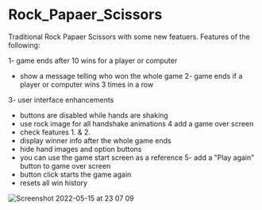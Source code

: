 # Rock_Papaer_Scissors

Traditional Rock Papaer Scissors with some new featuers. 
Features of the following:

1- game ends after 10 wins for a player or computer 
   - show a message telling who won the whole game
2- game ends if a player or computer wins 3 times in a row

3- user interface enhancements
   - buttons are disabled while hands are shaking
   - use rock image for all handshake animations
4 add a game over screen
  - check features 1. & 2.
  - display winner info after the whole game ends
  - hide hand images and option buttons
  - you can use the game start screen as a reference
5- add a "Play again" button to game over screen
  - button click starts the game again
  - resets all win history

![Screenshot 2022-05-15 at 23 07 09](https://user-images.githubusercontent.com/76178825/168491833-557d0db9-3cf0-4752-a63a-9fa9ee2d8271.png)
